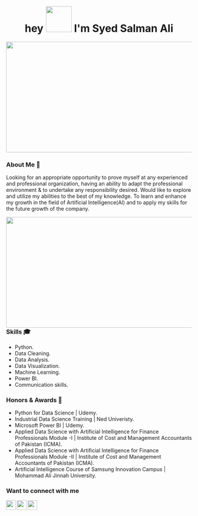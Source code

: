 <h1 align="center">hey <img src="https://media.giphy.com/media/hvRJCLFzcasrR4ia7z/giphy.gif" width="70"> I'm Syed Salman Ali</h1>
</h1>

<div align="center"> 
    <img height="300" width="600" alt="" src="https://raw.githubusercontent.com/iampavangandhi/iampavangandhi/master/gifs/coder.gif" />
</div>

### About Me 🚀
Looking for an appropriate opportunity to prove myself at any experienced and professional organization, having an ability to adapt the professional 
environment & to undertake any responsibility desired. Would like to explore and utilize my abilities to the best of my knowledge. To learn and enhance 
my growth in the field of Artificial Intelligence(AI) and to apply my skills for the future growth of the company.

<img align="right" height="300" width="700" alt="" src="https://media.giphy.com/media/dWesBcTLavkZuG35MI/giphy.gif">

### Skills 🎓
- Python.
- Data Cleaning.
- Data Analysis.
- Data Visualization.
- Machine Learning.
- Power BI.
- Communication skills.

### Honors & Awards 🏅
- Python for Data Science | Udemy.
- Industrial Data Science Training | Ned Univeristy.
- Microsoft Power BI | Udemy.
- Applied Data Science with Artificial Intelligence for Finance Professionals Module -I | Institute of Cost and Management Accountants of Pakistan (ICMA).
- Applied Data Science with Artificial Intelligence for Finance Professionals Module -II | Institute of Cost and Management Accountants of Pakistan (ICMA).
- Artificial Intelligence Course of Samsung Innovation Campus | Mohammad Ali Jinnah University.

### Want to connect with me
<a href="mailto:i.syedsalmanali@gmail.com" target="_blank" rel="noopener noreferrer">
  <img align="left" width="26px" src="https://cdn1.iconfinder.com/data/icons/google-new-logos-1/32/gmail_new_logo-256.png" />
</a>

<a href="https://www.linkedin.com/in/syedsalman-ali" target="_blank" rel="noopener noreferrer">
  <img align="left" width="26px" src="https://cdn2.iconfinder.com/data/icons/social-media-2285/512/1_Linkedin_unofficial_colored_svg-256.png"  />
</a>

<a href="https://www.kaggle.com/isyedsalmanali" target="_blank" rel="noopener noreferrer">
  <img align="left" width="26px" src="https://cdn4.iconfinder.com/data/icons/logos-and-brands/512/189_Kaggle_logo_logos-256.png"  />
</a>
